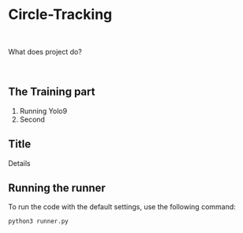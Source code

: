 # Circle-Tracking

<br/>

What does project do?

<br/>

## The Training part
1. Running Yolo9
2. Second

## Title

Details


## Running the runner

To run the code with the default settings, use the following command:

```bash
python3 runner.py
```


